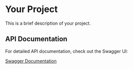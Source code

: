 # Your Project

This is a brief description of your project.

## API Documentation

For detailed API documentation, check out the Swagger UI:

[Swagger Documentation](https://app.swaggerhub.com/apis/ALLANKIPKEMOIKIRUI/News-api/0.1.0)